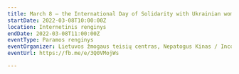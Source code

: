 ```yaml
---
title: March 8 – the International Day of Solidarity with Ukrainian women!
startDate: 2022-03-08T10:00:00Z
location: Internetinis renginys
endDate: 2022-03-08T11:00:00Z
eventType: Paramos renginys
eventOrganizer: Lietuvos žmogaus teisių centras, Nepatogus Kinas / Inconvenient Films
eventUrl: https://fb.me/e/3Q0VMojWs

---
```

